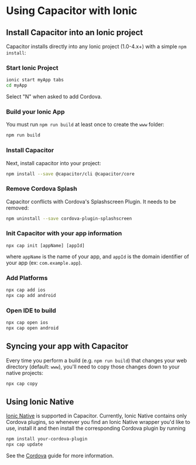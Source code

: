 # Using Capacitor with Ionic

## Install Capacitor into an Ionic project

Capacitor installs directly into any Ionic project (1.0-4.x+) with a simple `npm install`:

### Start Ionic Project

```bash
ionic start myApp tabs
cd myApp
```

Select "N" when asked to add Cordova.

### Build your Ionic App

You must run `npm run build` at least once to create the `www` folder:

```bash
npm run build
```

### Install Capacitor

Next, install capacitor into your project:

```bash
npm install --save @capacitor/cli @capacitor/core
```

### Remove Cordova Splash

Capacitor conflicts with Cordova's Splashscreen Plugin. It needs to be removed:

```bash
npm uninstall --save cordova-plugin-splashscreen
```

### Init Capacitor with your app information

```
npx cap init [appName] [appId]
```

where `appName` is the name of your app, and `appId` is the domain identifier of your app (ex: `com.example.app`).

### Add Platforms

```bash
npx cap add ios
npx cap add android
```

### Open IDE to build

```bash
npx cap open ios
npx cap open android
```

## Syncing your app with Capacitor

Every time you perform a build (e.g. `npm run build`) that changes your web directory (default: `www`), you'll need to copy those changes down to your native projects:

```bash
npx cap copy
```

## Using Ionic Native

[Ionic Native](https://ionicframework.com/docs/native/) is supported in Capacitor. Currently, Ionic Native contains only Cordova plugins, so whenever you find an Ionic Native wrapper you'd like to use, install it and then install the corresponding Cordova plugin by running

```bash
npm install your-cordova-plugin
npx cap update
```

See the [Cordova](../../basics/cordova/) guide for more information.
